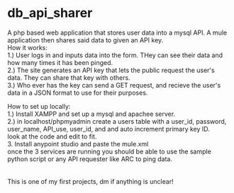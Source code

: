# db_api_sharer
A php based web application that stores user data into a mysql API. A mule application then shares said data to given an API key.
<br />
How it works:<br />
1.) User logs in and inputs data into the form. THey can see their data and how many times it has been pinged.<br />
2.) The site generates an API key that lets the public request the user's data. They can share that key with others.<br />
3.) Who ever has the key can send a GET request, and recieve the user's data in a JSON format to use for their purposes.<br />

How to set up locally:<br />
1.) Install XAMPP and set up a mysql and apachee server.<br />
2.) in localhost/phpmyadmin create a users table with a user_id, password, user_name, API_use, user_id, and and auto increment primary key ID.<br />
look at the code and edit to fit.<br />
3. Install anypoint studio and paste the mule.xml<br />
once the 3 services are running you should be able to use the sample python script or any API requester like ARC to ping data.<br />
<br /><br />
This is one of my first projects, dm if anything is unclear!<br />
